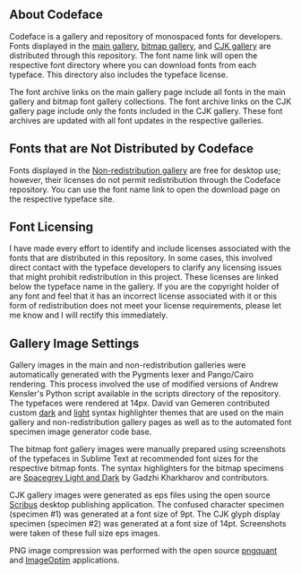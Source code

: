 ## About Codeface

Codeface is a gallery and repository of monospaced fonts for developers.  Fonts displayed in the [main gallery](README.md), [bitmap gallery](BITMAP.md), and [CJK gallery](CJK.md) are distributed through this repository.  The font name link will open the respective font directory where you can download fonts from each typeface.  This directory also includes the typeface license.

The font archive links on the main gallery page include all fonts in the main gallery and bitmap font gallery collections.  The font archive links on the CJK gallery page include only the fonts included in the CJK gallery.  These font archives are updated with all font updates in the respective galleries.

## Fonts that are Not Distributed by Codeface

Fonts displayed in the [Non-redistribution gallery](NONDISTRIB.md) are free for desktop use; however, their licenses do not permit redistribution through the Codeface repository.  You can use the font name link to open the download page on the respective typeface site.

## Font Licensing

I have made every effort to identify and include licenses associated with the fonts that are distributed in this repository.  In some cases, this involved direct contact with the typeface developers to clarify any licensing issues that might prohibit redistribution in this project.  These licenses are linked below the typeface name in the gallery.  If you are the copyright holder of any font and feel that it has an incorrect license associated with it or this form of redistribution does not meet your license requirements, please let me know and I will rectify this immediately.

## Gallery Image Settings

Gallery images in the main and non-redistribution galleries were automatically generated with the Pygments lexer and Pango/Cairo rendering. This process involved the use of modified versions of Andrew Kensler's Python script available in the scripts directory of the repository.  The typefaces were rendered at 14px.  David van Gemeren contributed custom [dark](https://github.com/burodepeper/minimal-syntax-dark) and [light](https://github.com/burodepeper/minimal-syntax) syntax highlighter themes that are used on the main gallery and non-redistribution gallery pages as well as to the automated font specimen image generator code base.

The bitmap font gallery images were manually prepared using screenshots of the typefaces in Sublime Text at recommended font sizes for the respective bitmap fonts.  The syntax highlighters for the bitmap specimens are [Spacegrey Light and Dark](https://github.com/kkga/spacegray) by Gadzhi Kharkharov and contributors.

CJK gallery images were generated as eps files using the open source [Scribus](https://www.scribus.net/) desktop publishing application.  The confused character specimen (specimen #1) was generated at a font size of 9pt.  The CJK glyph display specimen (specimen #2) was generated at a font size of 14pt.  Screenshots were taken of these full size eps images.

PNG image compression was performed with the open source [pngquant](https://github.com/pornel/pngquant) and [ImageOptim](https://github.com/pornel/ImageOptim) applications.
